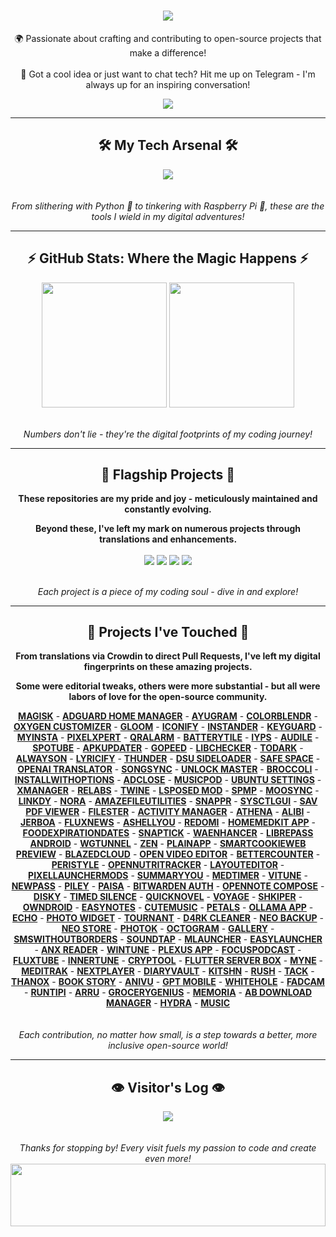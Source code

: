 <h1 align="center">
    <img src="https://readme-typing-svg.herokuapp.com/?font=Righteous&size=50&center=true&vCenter=true&width=1500&height=75&duration=2500&lines=Welcome+to+my+digital+playground!+👋;I'm+𝗦𝗵𝗟𝗲𝗿𝗣,+code+enthusiast+and+open-source+advocate!;Let's+dive+into+my+world+of+bits+and+bytes!" />
</h1>

<div align="center">
    
🌍 Passionate about crafting and contributing to open-source projects that make a difference! <br><br>
💬 Got a cool idea or just want to chat tech? Hit me up on Telegram - I'm always up for an inspiring conversation!

</div>

<div align="center"> 
  <a href="https://t.me/microzort">
    <img src="https://img.shields.io/badge/Let's_Connect!-333333?style=for-the-badge&logo=telegram&logoColor=blue" />
  </a>
</div>

---
 
<h2 align="center">🛠️ My Tech Arsenal 🛠️</h2>

<div align="center">
    <img src="https://skillicons.dev/icons?i=python,github,vscode,linux,debian,raspberrypi" />
</div>

<div align="center">
    <br><br>
    <i>From slithering with Python 🐍 to tinkering with Raspberry Pi 🥧, these are the tools I wield in my digital adventures!</i>
</div>

---

<h2 align="center">⚡ GitHub Stats: Where the Magic Happens ⚡</h2>

<div align=center>  
  <img height=200 align="center" src="https://github-readme-stats.vercel.app/api?username=mikropsoft&rank_icon=github" />
  <img height=200 align="center" src="https://github-readme-stats.vercel.app/api/top-langs/?username=mikropsoft" />
</div>

<div align="center">
    <br><br>
    <i>Numbers don't lie - they're the digital footprints of my coding journey!</i>
</div>

---

<h2 align="center">🚀 Flagship Projects 🚀</h2>

<div align="center">
    
**These repositories are my pride and joy - meticulously maintained and constantly evolving.**

**Beyond these, I've left my mark on numerous projects through translations and enhancements.**
    
</div>

<div align=center>   
  <img align="center" src="https://github-readme-stats.vercel.app/api/pin/?username=mikropsoft&repo=StevenBlock"/>
  <img align="center" src="https://github-readme-stats.vercel.app/api/pin/?username=mikropsoft&repo=NmapLite"/>
  <img align="center" src="https://github-readme-stats.vercel.app/api/pin/?username=mikropsoft&repo=SqlmapLite"/>
  <img align="center" src="https://github-readme-stats.vercel.app/api/pin/?username=mikropsoft&repo=Python-Projects"/>  
</div>

<div align="center">
    <br><br>
    <i>Each project is a piece of my coding soul - dive in and explore!</i>
</div>

---

<h2 align="center">🌟 Projects I've Touched 🌟</h2>

<div align="center">
    
**From translations via Crowdin to direct Pull Requests, I've left my digital fingerprints on these amazing projects.**

**Some were editorial tweaks, others were more substantial - but all were labors of love for the open-source community.**    

</div>

<div align="center">
    <strong><a href="https://github.com/topjohnwu/Magisk">MAGISK</a></strong> - 
    <strong><a href="https://github.com/JGeek00/adguard-home-manager">ADGUARD HOME MANAGER</a></strong> - 
    <strong><a href="https://github.com/AyuGram">AYUGRAM</a></strong> - 
    <strong><a href="https://github.com/Mahmud0808/ColorBlendr">COLORB‌LENDR</a></strong> - 
    <strong><a href="https://github.com/DHD2280/Oxygen-Customizer">OXYGEN CUSTOMIZER</a></strong> - 
    <strong><a href="https://github.com/MateriiApps/Gloom">GLO‌OM</a></strong> - 
    <strong><a href="https://github.com/Mahmud0808/Iconify">ICONIFY</a></strong> - 
    <strong><a href="https://thedise.me/instander">IN‌STANDER</a></strong> - 
    <strong><a href="https://github.com/AChep/keyguard-app">KEYGUARD</a></strong> - 
    <strong><a href="https://myinsta.app">MY‌INSTA</a></strong> - 
    <strong><a href="https://github.com/siavash79/PixelXpert">PIXE‌LXPERT</a></strong> - 
    <strong><a href="https://github.com/sweakpl/qralarm-android">QRALARM</a></strong> - 
    <strong><a href="https://github.com/CominAtYou/BatteryTile">BATTERYTILE</a></strong> - 
    <strong><a href="https://github.com/StellarSand/IYPS">IYPS</a></strong> - 
    <strong><a href="https://github.com/aleksey-saenko/MusicRecognizer">AUDILE</a></strong> - 
    <strong><a href="https://github.com/KRTirtho/spotube">SPOTUBE</a></strong> - 
    <strong><a href="https://github.com/rumboalla/apkupdater">APKU‌PDATER</a></strong> - 
    <strong><a href="https://github.com/GopeedLab/gopeed">GOPEED</a></strong> - 
    <strong><a href="https://github.com/LibChecker/LibChecker">LIBC‌HECKER</a></strong> - 
    <strong><a href="https://github.com/darkmoonight/ToDark">TODARK</a></strong> - 
    <strong><a href="https://github.com/Domi04151309/AlwaysOn">ALW‌AYSON</a></strong> - 
    <strong><a href="https://github.com/WXRIW/Lyricify-App">LYRICIFY</a></strong> -  
    <strong><a href="https://github.com/thunder-app/thunder">THUNDER</a></strong> - 
    <strong><a href="https://github.com/VegaBobo/DSU-Sideloader">DSU SIDELOADER</a></strong> - 
    <strong><a href="https://github.com/aashishksahu/SafeSpace">SAF‌E SPACE</a></strong> - 
    <strong><a href="https://github.com/openai-translator/openai-translator">OPENAI TRANSLATOR</a></strong> - 
    <strong><a href="https://github.com/Lambada10/SongSync">SONGSYNC</a></strong> - 
    <strong><a href="https://github.com/sweakpl/unlock-master">UNLOCK MASTER</a></strong> - 
    <strong><a href="https://github.com/flauschtrud/broccoli">BROCCOLI</a></strong> - 
    <strong><a href="https://github.com/zacharee/InstallWithOptions">INSTALLWITHOPTIONS</a></strong> - 
    <strong><a href="https://github.com/zjyzip/AdClose">ADCLOSE</a></strong> - 
    <strong><a href="https://github.com/ubuntu-flutter-community/musicpod">MUSICPOD</a></strong> - 
    <strong><a href="https://github.com/ubuntu-flutter-community/settings">UBUNTU SETTINGS</a></strong> - 
    <strong><a href="https://github.com/Team-xManager/xManager">XMANAGER</a></strong> - 
    <strong><a href="https://github.com/theimpulson/ReLabs">RELABS</a></strong> - 
    <strong><a href="https://github.com/msasikanth/twine">TWINE</a></strong> - 
    <strong><a href="https://github.com/mywalkb/LSPosed_mod">LSPOSED MOD</a></strong> - 
    <strong><a href="https://github.com/toasterofbread/spmp">SPMP</a></strong> - 
    <strong><a href="https://github.com/Moosync/Moosync">MOOSYNC</a></strong> - 
    <strong><a href="https://github.com/JGeek00/linkdy">LINKDY</a></strong> - 
    <strong><a href="https://github.com/Sandakan/Nora">NORA</a></strong> - 
    <strong><a href="https://github.com/TeamAmaze/AmazeFileUtilities">AMAZEFILEUTILITIES</a></strong> - 
    <strong><a href="https://github.com/Iamlooker/Snappr">SNAPPR</a></strong> - 
    <strong><a href="https://github.com/Lennoard/SysctlGUI">SYSCTLGUI</a></strong> - 
    <strong><a href="https://github.com/Sav22999/sav-pdf-viewer-pro">SAV PDF VIEWER</a></strong> - 
    <strong><a href="https://github.com/roozbehzarei/filester">FILESTER</a></strong> - 
    <strong><a href="https://github.com/sdex/ActivityManager">ACTIVITY MANAGER</a></strong> - 
    <strong><a href="https://github.com/SebaUbuntu/Athena">ATHENA</a></strong> - 
    <strong><a href="https://github.com/Myzel394/Alibi">ALIBI</a></strong> - 
    <strong><a href="https://github.com/LemmyNet/jerboa">JERBOA</a></strong> - 
    <strong><a href="https://github.com/KevinCFechtel/FluxNews">FLUXNEWS</a></strong> - 
    <strong><a href="https://github.com/DP-Hridayan/aShellYou">ASHELLYOU</a></strong> - 
    <strong><a href="https://github.com/acszo/Redomi">REDOMI</a></strong> - 
    <strong><a href="https://github.com/pewaru-333/HomeMedkit-App">HOMEMEDKIT APP</a></strong> - 
    <strong><a href="https://github.com/lorenzovngl/FoodExpirationDates">FOODEXPIRATIONDATES</a></strong> - 
    <strong><a href="https://github.com/vishal2376/snaptick">SNAPTICK</a></strong> - 
    <strong><a href="https://github.com/Dev4Mod/WaEnhancer">WAENHANCER</a></strong> - 
    <strong><a href="https://github.com/LibrePass/LibrePass-Android">LIBREPASS ANDROID</a></strong> - 
    <strong><a href="https://github.com/zaneschepke/wgtunnel">WGTUNNEL</a></strong> - 
    <strong><a href="https://github.com/pakka-papad/Zen">ZEN</a></strong> - 
    <strong><a href="https://github.com/ismartcoding/plain-app">PLAINAPP</a></strong> - 
    <strong><a href="https://github.com/CookieJarApps/SmartCookieWeb-Preview">SMARTCOOKIEWEB PREVIEW</a></strong> - 
    <strong><a href="https://github.com/TheRedSpy15/blazedcloud">BLAZEDCLOUD</a></strong> - 
    <strong><a href="https://github.com/devhyper/open-video-editor">OPEN VIDEO EDITOR</a></strong> - 
    <strong><a href="https://github.com/albertvaka/bettercounter">BETTERCOUNTER</a></strong> - 
    <strong><a href="https://github.com/Hamza417/Peristyle">PERISTYLE</a></strong> - 
    <strong><a href="https://github.com/simonoppowa/OpenNutriTracker">OPENNUTRITRACKER</a></strong> - 
    <strong><a href="https://github.com/itsvks19/LayoutEditor">LAYOUTEDITOR</a></strong> - 
    <strong><a href="https://github.com/KieronQuinn/PixelLauncherMods">PIXELLAUNCHERMODS</a></strong> - 
    <strong><a href="https://github.com/talosross/SummaryYou">SUMMARYYOU</a></strong> - 
    <strong><a href="https://github.com/Futsch1/medTimer">MEDTIMER</a></strong> - 
    <strong><a href="https://github.com/25huizengek1/ViTune">VITUNE</a></strong> - 
    <strong><a href="https://github.com/6eero/NewPass">NEWPASS</a></strong> - 
    <strong><a href="https://github.com/justdeko/piley">PILEY</a></strong> - 
    <strong><a href="https://github.com/h4h13/Paisa">PAISA</a></strong> - 
    <strong><a href="https://github.com/bitwarden/authenticator-android">BITWARDEN AUTH</a></strong> - 
    <strong><a href="https://github.com/YangDai2003/OpenNote-Compose">OPENNOTE COMPOSE</a></strong> - 
    <strong><a href="https://github.com/newhinton/disky">DISKY</a></strong> - 
    <strong><a href="https://github.com/newhinton/Timed-Silence">TIMED SILENCE</a></strong> - 
    <strong><a href="https://github.com/LagradOst/QuickNovel">QUICKNOVEL</a></strong> - 
    <strong><a href="https://github.com/dluvian/voyage">VOYAGE</a></strong> -
    <strong><a href="https://github.com/Efimj/Shkiper">SHKIPER</a></strong> -
    <strong><a href="https://github.com/BinTianqi/OwnDroid">OWNDROID</a></strong> -
    <strong><a href="https://github.com/Kin69/EasyNotes">EASYNOTES</a></strong> -
    <strong><a href="https://github.com/sosauce/CuteMusic">CUTEMUSIC</a></strong> -
    <strong><a href="https://github.com/LeoColman/Petals">PETALS</a></strong> -
    <strong><a href="https://github.com/JHubi1/ollama-app">OLLAMA APP</a></strong> -
    <strong><a href="https://github.com/brahmkshatriya/echo">ECHO</a></strong> -
    <strong><a href="https://github.com/fibelatti/photo-widget">PHOTO WIDGET</a></strong> -
    <strong><a href="https://github.com/Zimbelstern/Tournant">TOURNANT</a></strong> -
    <strong><a href="https://github.com/D4rK7355608/com.d4rk.cleaner">D4RK CLEANER</a></strong> -
    <strong><a href="https://github.com/NeoApplications/Neo-Backup">NEO BACKUP</a></strong> -
    <strong><a href="https://github.com/NeoApplications/Neo-Store">NEO STORE</a></strong> -
    <strong><a href="https://github.com/leonlatsch/Photok">PHOTOK</a></strong> -
    <strong><a href="https://github.com/OctoGramApp/OctoGram">OCTOGRAM</a></strong> -
    <strong><a href="https://github.com/IacobIonut01/Gallery">GALLERY</a></strong> -
    <strong><a href="https://github.com/smswithoutborders/SMSWithoutBorders-App-Android">SMSWITHOUTBORDERS</a></strong> -
    <strong><a href="https://github.com/Angel-Studio/SoundTap">SOUNDTAP</a></strong> -
    <strong><a href="https://github.com/DroidWorksStudio/mLauncher">MLAUNCHER</a></strong> -
    <strong><a href="https://github.com/DroidWorksStudio/EasyLauncher">EASYLAUNCHER</a></strong> -
    <strong><a href="https://github.com/Anxcye/anx-reader">ANX READER</a></strong> -
    <strong><a href="https://github.com/tranht17/WinTune">WINTUNE</a></strong> -
    <strong><a href="https://github.com/techlore/Plexus-app">PLEXUS APP</a></strong> -
    <strong><a href="https://github.com/allentown521/FocusPodcast">FOCUSPODCAST</a></strong> -
    <strong><a href="https://github.com/mu-fazil-vk/FluxTube">FLUXTUBE</a></strong> - 
    <strong><a href="https://github.com/Malopieds/InnerTune">INNERTUNE</a></strong> -
    <strong><a href="https://github.com/nfdz/Cryptool">CRYPTOOL</a></strong> -
    <strong><a href="https://github.com/lollipopkit/flutter_server_box">FLUTTER SERVER BOX</a></strong> -
    <strong><a href="https://github.com/Pool-Of-Tears/Myne">MYNE</a></strong> -
    <strong><a href="https://github.com/AdamGuidarini/MediTrak">MEDITRAK</a></strong> -
    <strong><a href="https://github.com/anilbeesetti/nextplayer">NEXTPLAYER</a></strong> -
    <strong><a href="https://github.com/SankethBK/diaryvault">DIARYVAULT</a></strong> -
    <strong><a href="https://github.com/aimok04/kitshn">KITSHN</a></strong> -
    <strong><a href="https://github.com/shub39/Rush">RUSH</a></strong> -
    <strong><a href="https://github.com/patzly/tack-android">TACK</a></strong> -
    <strong><a href="https://github.com/Tornaco/Thanox">THANOX</a></strong> -
    <strong><a href="https://github.com/Acclorite/book-story">BOOK STORY</a></strong> -
    <strong><a href="https://github.com/SkyD666/AniVu">ANIVU</a></strong> -
    <strong><a href="https://github.com/Taewan-P/gpt_mobile">GPT MOBILE</a></strong> -
    <strong><a href="https://github.com/beradeep/whitehole">WHITEHOLE</a></strong> -
    <strong><a href="https://github.com/anonfaded/FadCam">FADCAM</a></strong> -
    <strong><a href="https://github.com/runtipi/runtipi">RUNTIPI</a></strong> -
    <strong><a href="https://github.com/KSSidll/Arru">ARRU</a></strong> -
    <strong><a href="https://github.com/DanielRendox/GroceryGenius">GROCERYGENIUS</a></strong> -
    <strong><a href="https://github.com/xp4u1/memoria">MEMORIA</a></strong> - 
    <strong><a href="https://github.com/amir1376/ab-download-manager">AB DOWNLOAD MANAGER</a></strong> -
    <strong><a href="https://github.com/hydralauncher/hydra">HYDRA</a></strong> -
    <strong><a href="https://github.com/MissingCore/Music">MUSIC</a></strong>
</div>

<div align="center">
    <br><br>
    <i>Each contribution, no matter how small, is a step towards a better, more inclusive open-source world!</i> 
</div>

---

<h2 align="center">👁️ Visitor's Log 👁️</h2>

<div align="center">
    <a href="https://u8views.com/github/mikropsoft">
        <img src="https://u8views.com/api/v1/github/profiles/75412448/views/day-week-month-total-count.svg">
    </a>
</div>

<div align="center">
    <br><br>
    <i>Thanks for stopping by! Every visit fuels my passion to code and create even more!</i>
</div>

<img src="https://raw.githubusercontent.com/matfantinel/matfantinel/master/waves.svg" width="100%" height="100">
